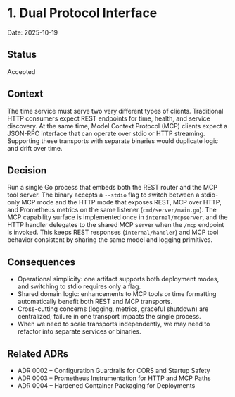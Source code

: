 # 1. Dual Protocol Interface

Date: 2025-10-19

## Status

Accepted

## Context

The time service must serve two very different types of clients. Traditional HTTP consumers expect REST endpoints for time, health, and service discovery. At the same time, Model Context Protocol (MCP) clients expect a JSON-RPC interface that can operate over stdio or HTTP streaming. Supporting these transports with separate binaries would duplicate logic and drift over time.

## Decision

Run a single Go process that embeds both the REST router and the MCP tool server. The binary accepts a `--stdio` flag to switch between a stdio-only MCP mode and the HTTP mode that exposes REST, MCP over HTTP, and Prometheus metrics on the same listener (`cmd/server/main.go`). The MCP capability surface is implemented once in `internal/mcpserver`, and the HTTP handler delegates to the shared MCP server when the `/mcp` endpoint is invoked. This keeps REST responses (`internal/handler`) and MCP tool behavior consistent by sharing the same model and logging primitives.

## Consequences

- Operational simplicity: one artifact supports both deployment modes, and switching to stdio requires only a flag.
- Shared domain logic: enhancements to MCP tools or time formatting automatically benefit both REST and MCP transports.
- Cross-cutting concerns (logging, metrics, graceful shutdown) are centralized; failure in one transport impacts the single process.
- When we need to scale transports independently, we may need to refactor into separate services or binaries.

## Related ADRs

- ADR 0002 – Configuration Guardrails for CORS and Startup Safety
- ADR 0003 – Prometheus Instrumentation for HTTP and MCP Paths
- ADR 0004 – Hardened Container Packaging for Deployments
